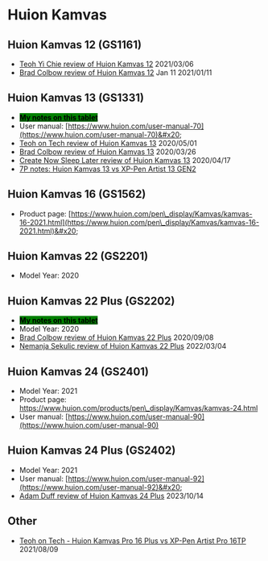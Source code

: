 # Huion Kamvas

## Huion Kamvas 12 (GS1161)

* [Teoh Yi Chie review of Huion Kamvas 12](https://youtu.be/KW\_GwmGhwb0) 2021/03/06
* [Brad Colbow review of Huion Kamvas 12](https://youtu.be/57QFFMuhxUU) Jan 11 2021/01/11&#x20;

## Huion Kamvas 13 (GS1331)

* [<mark style="background-color:green;">**My notes on this tablet**</mark>](7p-notes-huion-kamvas-13-gs1331.md)
* User manual: [https://www.huion.com/user-manual-70](https://www.huion.com/user-manual-70)&#x20;
* [Teoh on Tech review of Huion Kamvas 13](https://www.youtube.com/watch?v=yn1eJFsrFnY) 2020/05/01
* [Brad Colbow review of Huion Kamvas 13](https://www.youtube.com/watch?v=ku8x1q\_nhFQ) 2020/03/26
* [Create Now Sleep Later review of Huion Kamvas 13](https://youtu.be/rgaqRLhct0A)  2020/04/17 &#x20;
* [7P notes: Huion Kamvas 13 vs XP-Pen Artist 13 GEN2](../../7p-notes-other/7p-notes-huion-gs1331-xppen-cd130fh.md)&#x20;

## Huion Kamvas 16 (GS1562)

* Product page: [https://www.huion.com/pen\_display/Kamvas/kamvas-16-2021.html](https://www.huion.com/pen\_display/Kamvas/kamvas-16-2021.html)&#x20;

## Huion Kamvas 22 (GS2201)

* Model Year: 2020

## Huion Kamvas 22 Plus (GS2202)

* [<mark style="background-color:green;">**My notes on this tablet**</mark>](7p-notes-huion-kamvas-22-plus.md)&#x20;
* Model Year: 2020
* [Brad Colbow review of Huion Kamvas 22 Plus](https://youtu.be/GJxGzJgfYGA) 2020/09/08
* [Nemanja Sekulic review of Huion Kamvas 22 Plus](https://youtu.be/mlYTRD2KmeY) 2022/03/04

## Huion Kamvas 24 (GS2401)

* Model Year: 2021
* Product page: [https://www.huion.com/products/pen\_display/Kamvas/kamvas-24.html  ](https://www.huion.com/products/pen\_display/Kamvas/kamvas-24.html)
* User manual: [https://www.huion.com/user-manual-90](https://www.huion.com/user-manual-90)

## Huion Kamvas 24 Plus (GS2402)

* Model Year: 2021
* User manual: [https://www.huion.com/user-manual-92](https://www.huion.com/user-manual-92)&#x20;
* [Adam Duff review of Huion Kamvas 24 Plus](https://youtu.be/1xL\_rz6csbo) 2023/10/14

## Other

* [Teoh on Tech - Huion Kamvas Pro 16 Plus vs XP-Pen Artist Pro 16TP](https://youtu.be/aXXdPzw1FFk) 2021/08/09

